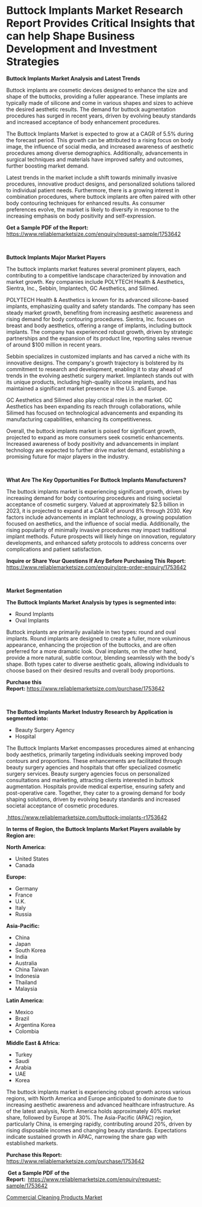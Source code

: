 <p><h1>Buttock Implants Market Research Report Provides Critical Insights that can help Shape Business Development and Investment Strategies</h1></p><p><strong>Buttock Implants Market Analysis and Latest Trends</strong></p>
<p><p>Buttock implants are cosmetic devices designed to enhance the size and shape of the buttocks, providing a fuller appearance. These implants are typically made of silicone and come in various shapes and sizes to achieve the desired aesthetic results. The demand for buttock augmentation procedures has surged in recent years, driven by evolving beauty standards and increased acceptance of body enhancement procedures.</p><p>The Buttock Implants Market is expected to grow at a CAGR of 5.5% during the forecast period. This growth can be attributed to a rising focus on body image, the influence of social media, and increased awareness of aesthetic procedures among diverse demographics. Additionally, advancements in surgical techniques and materials have improved safety and outcomes, further boosting market demand. </p><p>Latest trends in the market include a shift towards minimally invasive procedures, innovative product designs, and personalized solutions tailored to individual patient needs. Furthermore, there is a growing interest in combination procedures, where buttock implants are often paired with other body contouring techniques for enhanced results. As consumer preferences evolve, the market is likely to diversify in response to the increasing emphasis on body positivity and self-expression.</p></p>
<p><strong>Get a Sample PDF of the Report:&nbsp;</strong> <a href="https://www.reliablemarketsize.com/enquiry/request-sample/1753642?utm_campaign=3226&utm_medium=2&utm_source=Github&utm_content=ia&utm_term=06032025&utm_id=buttock-implants">https://www.reliablemarketsize.com/enquiry/request-sample/1753642</a></p>
<p>&nbsp;</p>
<p><strong>Buttock Implants Major Market Players</strong></p>
<p><p>The buttock implants market features several prominent players, each contributing to a competitive landscape characterized by innovation and market growth. Key companies include POLYTECH Health & Aesthetics, Sientra, Inc., Sebbin, Implantech, GC Aesthetics, and Silimed.</p><p>POLYTECH Health & Aesthetics is known for its advanced silicone-based implants, emphasizing quality and safety standards. The company has seen steady market growth, benefiting from increasing aesthetic awareness and rising demand for body contouring procedures. Sientra, Inc. focuses on breast and body aesthetics, offering a range of implants, including buttock implants. The company has experienced robust growth, driven by strategic partnerships and the expansion of its product line, reporting sales revenue of around $100 million in recent years.</p><p>Sebbin specializes in customized implants and has carved a niche with its innovative designs. The company's growth trajectory is bolstered by its commitment to research and development, enabling it to stay ahead of trends in the evolving aesthetic surgery market. Implantech stands out with its unique products, including high-quality silicone implants, and has maintained a significant market presence in the U.S. and Europe.</p><p>GC Aesthetics and Silimed also play critical roles in the market. GC Aesthetics has been expanding its reach through collaborations, while Silimed has focused on technological advancements and expanding its manufacturing capabilities, enhancing its competitiveness.</p><p>Overall, the buttock implants market is poised for significant growth, projected to expand as more consumers seek cosmetic enhancements. Increased awareness of body positivity and advancements in implant technology are expected to further drive market demand, establishing a promising future for major players in the industry.</p></p>
<p>&nbsp;</p>
<p><strong>What Are The Key Opportunities For Buttock Implants Manufacturers?</strong></p>
<p><p>The buttock implants market is experiencing significant growth, driven by increasing demand for body contouring procedures and rising societal acceptance of cosmetic surgery. Valued at approximately $2.5 billion in 2023, it is projected to expand at a CAGR of around 8% through 2030. Key factors include advancements in implant technology, a growing population focused on aesthetics, and the influence of social media. Additionally, the rising popularity of minimally invasive procedures may impact traditional implant methods. Future prospects will likely hinge on innovation, regulatory developments, and enhanced safety protocols to address concerns over complications and patient satisfaction.</p></p>
<p><strong>Inquire or Share Your Questions If Any Before Purchasing This Report:</strong> <a href="https://www.reliablemarketsize.com/enquiry/pre-order-enquiry/1753642?utm_campaign=3226&utm_medium=2&utm_source=Github&utm_content=ia&utm_term=06032025&utm_id=buttock-implants">https://www.reliablemarketsize.com/enquiry/pre-order-enquiry/1753642</a></p>
<p>&nbsp;</p>
<p><strong>Market Segmentation</strong></p>
<p><strong>The Buttock Implants Market Analysis by types is segmented into:</strong></p>
<p><ul><li>Round Implants</li><li>Oval Implants</li></ul></p>
<p><p>Buttock implants are primarily available in two types: round and oval implants. Round implants are designed to create a fuller, more voluminous appearance, enhancing the projection of the buttocks, and are often preferred for a more dramatic look. Oval implants, on the other hand, provide a more natural, subtle contour, blending seamlessly with the body's shape. Both types cater to diverse aesthetic goals, allowing individuals to choose based on their desired results and overall body proportions.</p></p>
<p><strong>Purchase this Report:&nbsp;</strong><a href="https://www.reliablemarketsize.com/purchase/1753642?utm_campaign=3226&utm_medium=2&utm_source=Github&utm_content=ia&utm_term=06032025&utm_id=buttock-implants">https://www.reliablemarketsize.com/purchase/1753642</a></p>
<p>&nbsp;</p>
<p><strong>The Buttock Implants Market Industry Research by Application is segmented into:</strong></p>
<p><ul><li>Beauty Surgery Agency</li><li>Hospital</li></ul></p>
<p><p>The Buttock Implants Market encompasses procedures aimed at enhancing body aesthetics, primarily targeting individuals seeking improved body contours and proportions. These enhancements are facilitated through beauty surgery agencies and hospitals that offer specialized cosmetic surgery services. Beauty surgery agencies focus on personalized consultations and marketing, attracting clients interested in buttock augmentation. Hospitals provide medical expertise, ensuring safety and post-operative care. Together, they cater to a growing demand for body shaping solutions, driven by evolving beauty standards and increased societal acceptance of cosmetic procedures.</p></p>
<p><a href="https://www.reliablemarketsize.com/buttock-implants-r1753642?utm_campaign=3226&utm_medium=2&utm_source=Github&utm_content=ia&utm_term=06032025&utm_id=buttock-implants">&nbsp;https://www.reliablemarketsize.com/buttock-implants-r1753642</a></p>
<p><strong>In terms of Region, the Buttock Implants Market Players available by Region are:</strong></p>
<p>
    <p> <strong> North America: </strong>
        <ul>
            <li>United States</li>
            <li>Canada</li>
        </ul>
        </p> 
    <p> <strong> Europe: </strong>
        <ul>
            <li>Germany</li>
            <li>France</li>
            <li>U.K.</li>
            <li>Italy</li>
            <li>Russia</li>
        </ul>
        </p> 
    <p> <strong> Asia-Pacific: </strong>
        <ul>
            <li>China</li>
            <li>Japan</li>
            <li>South Korea</li>
            <li>India</li>
            <li>Australia</li>
            <li>China Taiwan</li>
            <li>Indonesia</li>
            <li>Thailand</li>
            <li>Malaysia</li>
        </ul>
        </p> 
    <p> <strong> Latin America: </strong>
        <ul>
            <li>Mexico</li>
            <li>Brazil</li>
            <li>Argentina Korea</li>
            <li>Colombia</li>
        </ul>
        </p> 
    <p> <strong> Middle East & Africa: </strong>
        <ul>
            <li>Turkey</li>
            <li>Saudi</li>
            <li>Arabia</li>
            <li>UAE</li>
            <li>Korea</li>
        </ul>
    </p>
    </p>
<p><p>The buttock implants market is experiencing robust growth across various regions, with North America and Europe anticipated to dominate due to increasing aesthetic awareness and advanced healthcare infrastructure. As of the latest analysis, North America holds approximately 40% market share, followed by Europe at 30%. The Asia-Pacific (APAC) region, particularly China, is emerging rapidly, contributing around 20%, driven by rising disposable incomes and changing beauty standards. Expectations indicate sustained growth in APAC, narrowing the share gap with established markets.</p></p>
<p><strong>Purchase this Report: </strong><a href="https://www.reliablemarketsize.com/purchase/1753642?utm_campaign=3226&utm_medium=2&utm_source=Github&utm_content=ia&utm_term=06032025&utm_id=buttock-implants">https://www.reliablemarketsize.com/purchase/1753642</a></p>
<p>&nbsp;<strong>Get a Sample PDF of the Report:&nbsp;&nbsp;</strong><a href="https://www.reliablemarketsize.com/enquiry/request-sample/1753642?utm_campaign=3226&utm_medium=2&utm_source=Github&utm_content=ia&utm_term=06032025&utm_id=buttock-implants">https://www.reliablemarketsize.com/enquiry/request-sample/1753642</a></p>
<p><strong></strong></p>
<p><p><a href="https://github.com/dushornerfe/Market-Research-Report-List-1/blob/main/commercial-cleaning-products-market.md?utm_campaign=3226&utm_medium=2&utm_source=Github&utm_content=ia&utm_term=06032025&utm_id=buttock-implants">Commercial Cleaning Products Market</a></p></p>